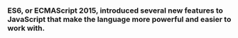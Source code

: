 <h3>ES6, or ECMAScript 2015, introduced several new features to JavaScript that make the language more powerful and easier to work with.</h3>
